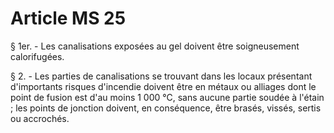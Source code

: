# Article MS 25

§ 1er. - Les canalisations exposées au gel doivent être soigneusement calorifugées.

§ 2. - Les parties de canalisations se trouvant dans les locaux présentant d'importants risques d'incendie doivent être en métaux ou alliages dont le point de fusion est d'au moins 1 000 °C, sans aucune partie soudée à l'étain ; les points de jonction doivent, en conséquence, être brasés, vissés, sertis ou accrochés.
